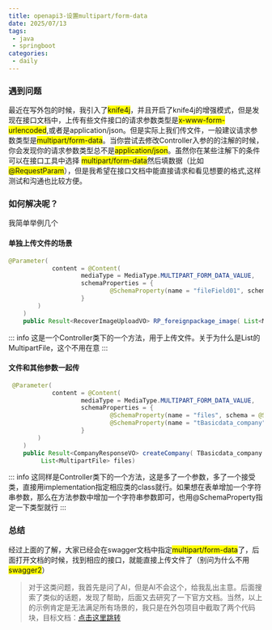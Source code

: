```yaml
---
title: openapi3-设置multipart/form-data
date: 2025/07/13
tags:
 - java
 - springboot
categories:
 - daily
---
```


### 遇到问题
最近在写外包的时候，我引入了<span class=markdown-word-wrap>knife4j</span>，并且开启了knife4j的增强模式，但是发现在接口文档中，上传有些文件接口的请求参数类型是<span class=markdown-word-wrap>x-www-form-urlencoded</span>,或者是<span>application/json</span>。但是实际上我们传文件，一般建议请求参数类型是<span class=markdown-word-wrap>multipart/form-data</span>。当你尝试去修改Controller入参的的注解的时候，你会发现你的请求参数类型总不是<span class=markdown-word-wrap>application/json</span>。虽然你在某些注解下的条件可以在接口工具中选择
<span class="markdown-word-wrap">multipart/form-data</span>然后填数据（比如<span class=markdown-word-wrap>@RequestParam</span>），但是我希望在接口文档中能直接请求和看见想要的格式,这样测试和沟通也比较方便。

### 如何解决呢？
我简单举例几个

#### 单独上传文件的场景
```java
@Parameter(
            content = @Content(
                    mediaType = MediaType.MULTIPART_FORM_DATA_VALUE,
                    schemaProperties = {
                            @SchemaProperty(name = "fileField01", schema = @Schema(type = "string",format = "binary"))
                    }
        )
    )
    public Result<RecoverImageUploadVO> RP_foreignpackage_image( List<MultipartFile> fileField01)
```

::: info
这是一个Controller类下的一个方法，用于上传文件。关于为什么是List的MultipartFile，这个不用在意
:::

#### 文件和其他参数一起传

```java
 @Parameter(
            content = @Content(
                    mediaType = MediaType.MULTIPART_FORM_DATA_VALUE,
                    schemaProperties = {
                            @SchemaProperty(name = "files", schema = @Schema(type = "string",format = "binary")),
                            @SchemaProperty(name = "tBasicdata_company", schema = @Schema(implementation = TBasicdata_company.class))
                    }
        )
    )
    public Result<CompanyResponseVO> createCompany( TBasicdata_company tBasicdata_company,
         List<MultipartFile> files)
```

::: info
这同样是Controller类下的一个方法，这是多了一个参数，多了一个接受类，直接用implementation指定相应类的class就行。如果想在表单增加一个字符串参数，那么在方法参数中增加一个字符串参数即可，也用@SchemaProperty指定一下类型就行
:::


### 总结
经过上面的了解，大家已经会在swagger文档中指定<span class=markdown-word-wrap>multipart/form-data</span>了，后面打开文档的时候，找到相应的接口，就能直接上传文件了（别问为什么不用<span class=markdown-word-wrap>swagger2</span>）


> 对于这类问题，我首先是问了AI，但是AI不会这个，给我乱出主意。后面搜索了类似的话题，发现了帮助，后面又去研究了一下官方文档。当然，以上的示例肯定是无法满足所有场景的，我只是在外包项目中截取了两个代码块，目标文档：[点击这里跳转](https://swagger.org.cn/docs/specification/v3_0/describing-request-body/file-upload/)

<style>
.markdown-word-wrap {
    background-color: yellow;
}

</style>